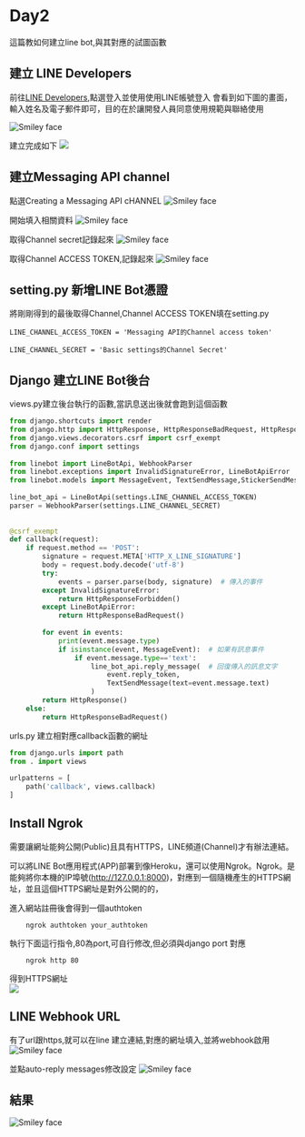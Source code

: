 # Day2 

這篇教如何建立line bot,與其對應的試圖函數


## 建立 LINE Developers

前往<a href = "https://developers.line.biz/zh-hant/">LINE Developers</a>,點選登入並使用使用LINE帳號登入
會看到如下圖的畫面，輸入姓名及電子郵件即可，目的在於讓開發人員同意使用規範與聯絡使用

<img src="1.PNG" alt="Smiley face">



建立完成如下
<img src="2.PNG">
## 建立Messaging API channel

點選Creating a Messaging API cHANNEL
<img src="3.PNG" alt="Smiley face">

開始填入相關資料
<img src="4.PNG" alt="Smiley face">

取得Channel secret記錄起來
<img src="5.PNG" alt="Smiley face">

取得Channel ACCESS TOKEN,記錄起來
<img src="6.PNG" alt="Smiley face">

## setting.py 新增LINE Bot憑證
將剛剛得到的最後取得Channel,Channel ACCESS TOKEN填在setting.py
```
LINE_CHANNEL_ACCESS_TOKEN = 'Messaging API的Channel access token'
 
LINE_CHANNEL_SECRET = 'Basic settings的Channel Secret'
```

## Django 建立LINE Bot後台
views.py建立後台執行的函數,當訊息送出後就會跑到這個函數
```python 
from django.shortcuts import render
from django.http import HttpResponse, HttpResponseBadRequest, HttpResponseForbidden
from django.views.decorators.csrf import csrf_exempt
from django.conf import settings
 
from linebot import LineBotApi, WebhookParser
from linebot.exceptions import InvalidSignatureError, LineBotApiError
from linebot.models import MessageEvent, TextSendMessage,StickerSendMessage,ImageSendMessage
 
line_bot_api = LineBotApi(settings.LINE_CHANNEL_ACCESS_TOKEN)
parser = WebhookParser(settings.LINE_CHANNEL_SECRET)
 
 
@csrf_exempt
def callback(request): 
    if request.method == 'POST':        
        signature = request.META['HTTP_X_LINE_SIGNATURE']
        body = request.body.decode('utf-8') 
        try:
            events = parser.parse(body, signature)  # 傳入的事件
        except InvalidSignatureError:
            return HttpResponseForbidden()
        except LineBotApiError:
            return HttpResponseBadRequest()
 
        for event in events:
            print(event.message.type)
            if isinstance(event, MessageEvent):  # 如果有訊息事件
                if event.message.type=='text':  
                    line_bot_api.reply_message(  # 回復傳入的訊息文字
                        event.reply_token,                       
                        TextSendMessage(text=event.message.text)
                    )  
        return HttpResponse()
    else:
        return HttpResponseBadRequest()
```

urls.py 建立相對應callback函數的網址

```python
from django.urls import path
from . import views
 
urlpatterns = [
    path('callback', views.callback)
]

```


## Install Ngrok

需要讓網址能夠公開(Public)且具有HTTPS，LINE頻道(Channel)才有辦法連結。

可以將LINE Bot應用程式(APP)部署到像Heroku，還可以使用Ngrok。Ngrok。是能夠將你本機的IP埠號(http://127.0.0.1:8000)，對應到一個隨機產生的HTTPS網址，並且這個HTTPS網址是對外公開的的，

進入網站註冊後會得到一個authtoken

```
    ngrok authtoken your_authtoken
```
執行下面這行指令,80為port,可自行修改,但必須與django port 對應
```
    ngrok http 80
```
得到HTTPS網址<br>
<img src="12.PNG" >

## LINE Webhook URL
有了url跟https,就可以在line 建立連結,對應的網址填入,並將webhook啟用
<img src="8.PNG" alt="Smiley face">


並點auto-reply messages修改設定
<img src="11.PNG" alt="Smiley face">


## 結果
<img src="13.PNG" alt="Smiley face">








